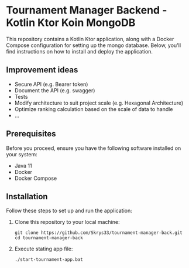 # Tournament Manager Backend - Kotlin Ktor Koin MongoDB

This repository contains a Kotlin Ktor application, along with a Docker Compose configuration for setting up the mongo database. Below, you'll find instructions on how to install and deploy the application.

## Improvement ideas
- Secure API (e.g. Bearer token)
- Document the API (e.g. swagger)
- Tests
- Modify architecture to suit project scale (e.g. Hexagonal Architecture)
- Optimize ranking calculation based on the scale of data to handle
- ...


## Prerequisites

Before you proceed, ensure you have the following software installed on your system:

- Java 11
- Docker
- Docker Compose

## Installation

Follow these steps to set up and run the application:

1. Clone this repository to your local machine:

   ```shell
   git clone https://github.com/Skrys33/tournament-manager-back.git
   cd tournament-manager-back
   ```

2. Execute stating app file:

   ```shell
   ./start-tournament-app.bat
   ```